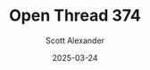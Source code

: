 ---
layout: podcast
title: "Open Thread 374"
author: Scott Alexander
description: https://www.astralcodexten.com/p/open-thread-374
date: 2025-03-24
length: 199683
duration: 50
guid: open-thread-374
---